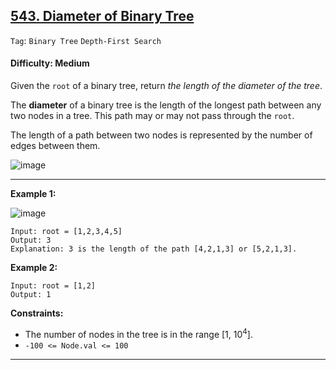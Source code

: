 ## [543. Diameter of Binary Tree](https://leetcode.com/problems/diameter-of-binary-tree/)

```Tag```: ```Binary Tree``` ```Depth-First Search```

#### Difficulty: Medium

Given the ```root``` of a binary tree, return _the length of the diameter of the tree_.

The __diameter__ of a binary tree is the length of the longest path between any two nodes in a tree. This path may or may not pass through the ```root```.

The length of a path between two nodes is represented by the number of edges between them.

![image](https://user-images.githubusercontent.com/35042430/223796156-b895d3ba-272f-4e67-901e-cac3e9490424.png)

---

__Example 1:__

![image](https://assets.leetcode.com/uploads/2021/03/06/diamtree.jpg)
```
Input: root = [1,2,3,4,5]
Output: 3
Explanation: 3 is the length of the path [4,2,1,3] or [5,2,1,3].
```

__Example 2:__
```
Input: root = [1,2]
Output: 1
```

__Constraints:__

- The number of nodes in the tree is in the range [1, 10<sup>4</sup>].
- ```-100 <= Node.val <= 100```

---
